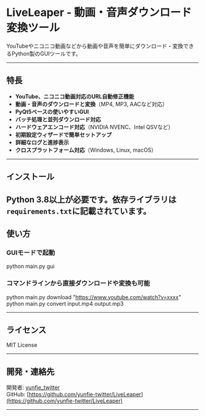 # LiveLeaper - 動画・音声ダウンロード変換ツール

YouTubeやニコニコ動画などから動画や音声を簡単にダウンロード・変換できるPython製のGUIツールです。

---

## 特長

- **YouTube、ニコニコ動画対応のURL自動修正機能**
- **動画・音声のダウンロードと変換**（MP4, MP3, AACなど対応）
- **PyQt5ベースの使いやすいGUI**
- **バッチ処理と並列ダウンロード対応**
- **ハードウェアエンコード対応**（NVIDIA NVENC、Intel QSVなど）
- **初期設定ウィザードで簡単セットアップ**
- **詳細なログと進捗表示**
- **クロスプラットフォーム対応**（Windows, Linux, macOS）

---

## インストール

Python 3.8以上が必要です。依存ライブラリは`requirements.txt`に記載されています。
---

## 使い方

### GUIモードで起動

python main.py gui 

### コマンドラインから直接ダウンロードや変換も可能

python main.py download "https://www.youtube.com/watch?v=xxxx"
python main.py convert input.mp4 output.mp3

---

## ライセンス

MIT License

---

## 開発・連絡先

開発者: [yunfie_twitter](https://twitter.com/yunfie_twitter)  
GitHub: [https://github.com/yunfie-twitter/LiveLeaper](https://github.com/yunfie-twitter/LiveLeaper)

---
